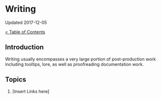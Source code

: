 # Writing

Updated 2017-12-05

[< Table of Contents][0]

## Introduction

Writing usually encompasses a very large portion of post-production work including tooltips, lore, as well as proofreading documentation work.

## Topics

1. [Insert Links here]

[0]: ../README.md
[1]: filename.md
[2]: filename.md
[3]: filename.md
[4]: filename.md
[5]: filename.md
[6]: filename.md
[7]: filename.md
[8]: filename.md
